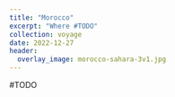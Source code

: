 ```yaml
---
title: "Morocco"
excerpt: "Where #TODO"
collection: voyage
date: 2022-12-27
header:
  overlay_image: morocco-sahara-3v1.jpg
---
```


#TODO